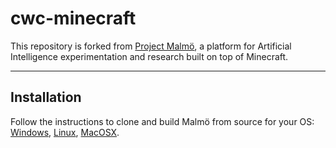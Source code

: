 # cwc-minecraft #

This repository is forked from [Project Malmö](https://github.com/Microsoft/malmo), a platform for Artificial Intelligence experimentation and research
built on top of Minecraft.

----

## Installation ##

Follow the instructions to clone and build Malmö from source for your OS: [Windows](doc/build_windows.md), [Linux](doc/build_linux.md), [MacOSX](doc/build_macosx.md).